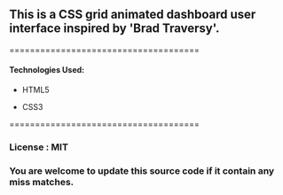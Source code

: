 ## This is a CSS grid animated dashboard user interface inspired by 'Brad Traversy'.

=====================================

#### Technologies Used:

* HTML5

* CSS3

=====================================

### License : MIT

### You are welcome to update this source code if it contain any miss matches.
